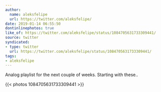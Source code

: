 ```yaml
---
author:
  name: aleksfelipe
  url: https://twitter.com/aleksfelipe/
date: 2019-01-14 06:55:50
dontinlinephotos: true
like_of: https://twitter.com/aleksfelipe/status/1084705631733309441/
source: twitter
syndicated:
- type: twitter
  url: https://twitter.com/aleksfelipe/status/1084705631733309441/
tags:
- aleksfelipe
---
```


Analog playlist for the next couple of weeks. Starting with these.. 

{{< photos 1084705631733309441 >}}